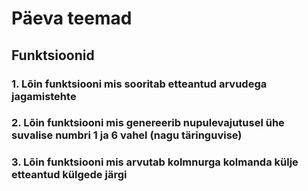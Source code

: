 # Päeva teemad
## Funktsioonid
### 1. Lõin funktsiooni mis sooritab etteantud arvudega jagamistehte
### 2. Lõin funktsiooni mis genereerib nupulevajutusel ühe suvalise numbri 1 ja 6 vahel (nagu täringuvise)
### 3. Lõin funktsiooni mis arvutab kolmnurga kolmanda külje etteantud külgede järgi
